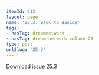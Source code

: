 ```yaml
---
itemId: 213
layout: page
name: '25.3: Back to Basics'
tags:
- hasTag: dreamnetwork
- hasTag: dream-network-volume-25
type: post
urlSlug: '25.3'
---
```

<a href="files/pdfs/Volume_25/25.3_back_to_basics.pdf" download="">Download issue 25.3</a>